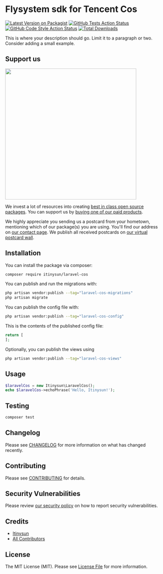 # Flysystem sdk for Tencent Cos

[![Latest Version on Packagist](https://img.shields.io/packagist/v/itinysun/laravel-cos.svg?style=flat-square)](https://packagist.org/packages/itinysun/laravel-cos)
[![GitHub Tests Action Status](https://img.shields.io/github/actions/workflow/status/itinysun/laravel-cos/run-tests.yml?branch=main&label=tests&style=flat-square)](https://github.com/itinysun/laravel-cos/actions?query=workflow%3Arun-tests+branch%3Amain)
[![GitHub Code Style Action Status](https://img.shields.io/github/actions/workflow/status/itinysun/laravel-cos/fix-php-code-style-issues.yml?branch=main&label=code%20style&style=flat-square)](https://github.com/itinysun/laravel-cos/actions?query=workflow%3A"Fix+PHP+code+style+issues"+branch%3Amain)
[![Total Downloads](https://img.shields.io/packagist/dt/itinysun/laravel-cos.svg?style=flat-square)](https://packagist.org/packages/itinysun/laravel-cos)

This is where your description should go. Limit it to a paragraph or two. Consider adding a small example.

## Support us

[<img src="https://github-ads.s3.eu-central-1.amazonaws.com/laravel-cos.jpg?t=1" width="419px" />](https://spatie.be/github-ad-click/laravel-cos)

We invest a lot of resources into creating [best in class open source packages](https://spatie.be/open-source). You can support us by [buying one of our paid products](https://spatie.be/open-source/support-us).

We highly appreciate you sending us a postcard from your hometown, mentioning which of our package(s) you are using. You'll find our address on [our contact page](https://spatie.be/about-us). We publish all received postcards on [our virtual postcard wall](https://spatie.be/open-source/postcards).

## Installation

You can install the package via composer:

```bash
composer require itinysun/laravel-cos
```

You can publish and run the migrations with:

```bash
php artisan vendor:publish --tag="laravel-cos-migrations"
php artisan migrate
```

You can publish the config file with:

```bash
php artisan vendor:publish --tag="laravel-cos-config"
```

This is the contents of the published config file:

```php
return [
];
```

Optionally, you can publish the views using

```bash
php artisan vendor:publish --tag="laravel-cos-views"
```

## Usage

```php
$laravelCos = new Itinysun\LaravelCos();
echo $laravelCos->echoPhrase('Hello, Itinysun!');
```

## Testing

```bash
composer test
```

## Changelog

Please see [CHANGELOG](CHANGELOG.md) for more information on what has changed recently.

## Contributing

Please see [CONTRIBUTING](CONTRIBUTING.md) for details.

## Security Vulnerabilities

Please review [our security policy](../../security/policy) on how to report security vulnerabilities.

## Credits

- [Itinysun](https://github.com/Itinysun)
- [All Contributors](../../contributors)

## License

The MIT License (MIT). Please see [License File](LICENSE.md) for more information.
